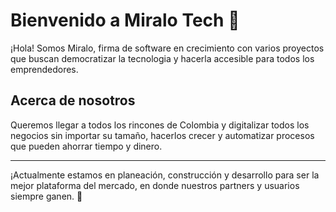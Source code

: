 # Bienvenido a Miralo Tech 👋

¡Hola! Somos Miralo, firma de software en crecimiento con varios proyectos que buscan democratizar la tecnologia y hacerla accesible para todos los emprendedores. 

## Acerca de nosotros

Queremos llegar a todos los rincones de Colombia y digitalizar todos los negocios sin importar su tamaño, hacerlos crecer y automatizar procesos que pueden ahorrar tiempo y dinero.

---

¡Actualmente estamos en planeación, construcción y desarrollo para ser la mejor plataforma del mercado, en donde nuestros partners y usuarios siempre ganen. 🚀
